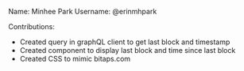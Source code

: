 Name: Minhee Park
Username: @erinmhpark

Contributions:
* Created query in graphQL client to get last block and timestamp 
* Created component to display last block and time since last block
* Created CSS to mimic bitaps.com

